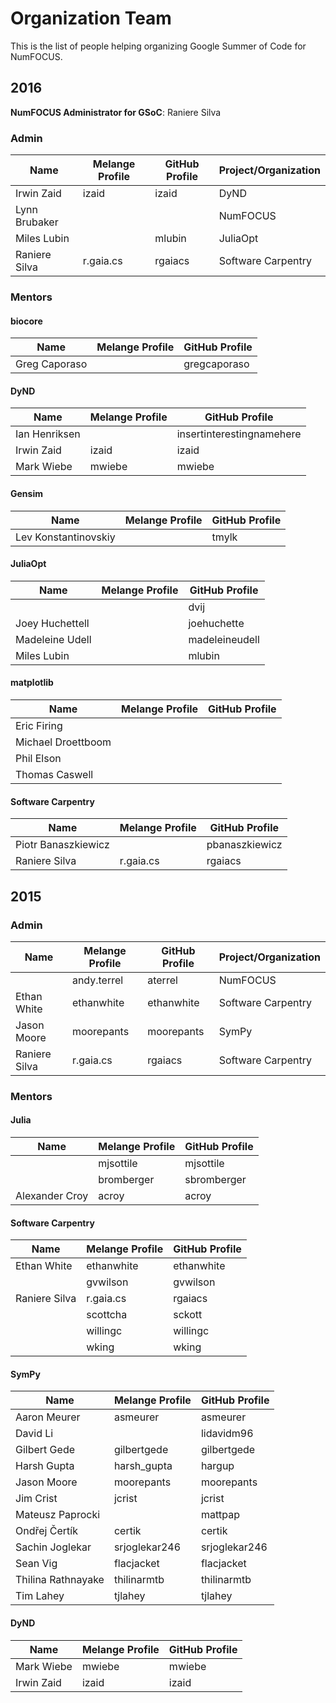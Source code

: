 # Organization Team

This is the list of people helping
organizing Google Summer of Code for NumFOCUS.

## 2016

**NumFOCUS Administrator for GSoC**: Raniere Silva

### Admin

| Name            | Melange Profile | GitHub Profile | Project/Organization |
|-----------------|-----------------|----------------|----------------------|
| Irwin Zaid      | izaid           | izaid          | DyND                 |
| Lynn Brubaker   |                 |                | NumFOCUS             |
| Miles Lubin     |                 | mlubin         | JuliaOpt             |
| Raniere Silva   | r.gaia.cs       | rgaiacs        | Software Carpentry   |

### Mentors

#### biocore

| Name               | Melange Profile | GitHub Profile |
|--------------------|-----------------|----------------|
| Greg Caporaso      |                 | gregcaporaso   |

#### DyND

| Name               | Melange Profile | GitHub Profile            |
|--------------------|-----------------|---------------------------|
| Ian Henriksen      |                 | insertinterestingnamehere |
| Irwin Zaid         | izaid           | izaid                     |
| Mark Wiebe         | mwiebe          | mwiebe                    |

#### Gensim

| Name                 | Melange Profile | GitHub Profile            |
|----------------------|-----------------|---------------------------|
| Lev Konstantinovskiy |                 | tmylk                     |

#### JuliaOpt

| Name               | Melange Profile | GitHub Profile |
|--------------------|-----------------|----------------|
|                    |                 | dvij           |
| Joey Huchettell    |                 | joehuchette    |
| Madeleine Udell    |                 | madeleineudell |
| Miles Lubin        |                 | mlubin         |

#### matplotlib

| Name               | Melange Profile | GitHub Profile |
|--------------------|-----------------|----------------|
| Eric Firing        |                 |                |
| Michael Droettboom |                 |                |
| Phil Elson         |                 |                |
| Thomas Caswell     |                 |                |

#### Software Carpentry

| Name                | Melange Profile | GitHub Profile |
|---------------------|-----------------|----------------|
| Piotr Banaszkiewicz |                 | pbanaszkiewicz |
| Raniere Silva       | r.gaia.cs       | rgaiacs        |

## 2015

### Admin

| Name            | Melange Profile | GitHub Profile | Project/Organization |
|-----------------|-----------------|----------------|----------------------|
|                 | andy.terrel     | aterrel        | NumFOCUS             |
| Ethan White     | ethanwhite      | ethanwhite     | Software Carpentry   |
| Jason Moore     | moorepants      | moorepants     | SymPy                |
| Raniere Silva   | r.gaia.cs       | rgaiacs        | Software Carpentry   |

### Mentors

#### Julia

| Name            | Melange Profile | GitHub Profile |
|-----------------|-----------------|----------------|
|                 | mjsottile       | mjsottile      |
|                 | bromberger      | sbromberger    |
| Alexander Croy  | acroy           | acroy          |

#### Software Carpentry

| Name            | Melange Profile | GitHub Profile |
|-----------------|-----------------|----------------|
| Ethan White     | ethanwhite      | ethanwhite     |
|                 | gvwilson        | gvwilson       |
| Raniere Silva   | r.gaia.cs       | rgaiacs        |
|                 | scottcha        | sckott         |
|                 | willingc        | willingc       |
|                 | wking           | wking          |

#### SymPy

| Name               | Melange Profile | GitHub Profile |
|--------------------|-----------------|----------------|
| Aaron Meurer       | asmeurer        | asmeurer       |
| David Li           |                 | lidavidm96     |
| Gilbert Gede       | gilbertgede     | gilbertgede    |
| Harsh Gupta        | harsh_gupta     | hargup         |
| Jason Moore        | moorepants      | moorepants     |
| Jim Crist          | jcrist          | jcrist         |
| Mateusz Paprocki   |                 | mattpap        |
| Ondřej Čertík      | certik          | certik         |
| Sachin Joglekar    | srjoglekar246   | srjoglekar246  |
| Sean Vig           | flacjacket      | flacjacket     |
| Thilina Rathnayake | thilinarmtb     | thilinarmtb    |
| Tim Lahey          | tjlahey         | tjlahey        |

#### DyND

| Name               | Melange Profile | GitHub Profile |
|--------------------|-----------------|----------------|
| Mark Wiebe         | mwiebe          | mwiebe         |
| Irwin Zaid         | izaid           | izaid          |
